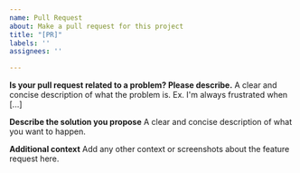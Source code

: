 ```yaml
---
name: Pull Request
about: Make a pull request for this project
title: "[PR]"
labels: ''
assignees: ''

---
```


**Is your pull request related to a problem? Please describe.**
A clear and concise description of what the problem is. Ex. I'm always frustrated when [...]

**Describe the solution you propose**
A clear and concise description of what you want to happen.

**Additional context**
Add any other context or screenshots about the feature request here.